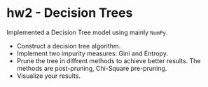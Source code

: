 # hw2 - Decision Trees
Implemented a Decision Tree model using mainly `NumPy`. 
* Construct a decision tree algorithm.
* Implement two impurity measures: Gini and Entropy.
* Prune the tree in diffrent methods to achieve better results. The methods are post-pruning, Chi-Square pre-pruning.
* Visualize your results.
